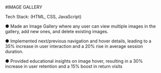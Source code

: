 #IMAGE GALLERY

Tech Stack: (HTML, CSS, JavaScript)

● Made an Image Gallery where any user can view multiple images in the gallery, add new
ones, and delete existing images.

● Implemented next/previous navigation and hover details, leading to a 35% increase in
user interaction and a 20% rise in average session duration.

● Provided educational insights on image hover, resulting in a 30% increase in user retention
and a 15% boost in return visits
